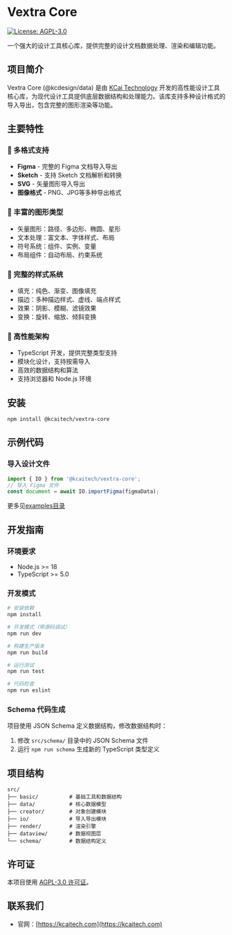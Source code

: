 # Vextra Core

[![License: AGPL-3.0](https://img.shields.io/badge/License-AGPL%203.0-blue.svg)](https://www.gnu.org/licenses/agpl-3.0)

一个强大的设计工具核心库，提供完整的设计文档数据处理、渲染和编辑功能。

## 项目简介

Vextra Core (@kcdesign/data) 是由 [KCai Technology](https://kcaitech.com) 开发的高性能设计工具核心库，为现代设计工具提供底层数据结构和处理能力。该库支持多种设计格式的导入导出，包含完整的图形渲染等功能。

## 主要特性

### 🎨 多格式支持
- **Figma** - 完整的 Figma 文档导入导出
- **Sketch** - 支持 Sketch 文档解析和转换
- **SVG** - 矢量图形导入导出
- **图像格式** - PNG、JPG等多种导出格式

### 🧩 丰富的图形类型
- 矢量图形：路径、多边形、椭圆、星形
- 文本处理：富文本、字体样式、布局
- 符号系统：组件、实例、变量
- 布局组件：自动布局、约束系统

### 🎯 完整的样式系统
- 填充：纯色、渐变、图像填充
- 描边：多种描边样式、虚线、端点样式
- 效果：阴影、模糊、滤镜效果
- 变换：旋转、缩放、倾斜变换

### 🚀 高性能架构
- TypeScript 开发，提供完整类型支持
- 模块化设计，支持按需导入
- 高效的数据结构和算法
- 支持浏览器和 Node.js 环境

## 安装

```bash
npm install @kcaitech/vextra-core
```

## 示例代码

### 导入设计文件

```typescript
import { IO } from '@kcaitech/vextra-core';
// 导入 Figma 文件
const document = await IO.importFigma(figmaData);
```

更多见[examples目录](examples/)

## 开发指南

### 环境要求

- Node.js >= 18
- TypeScript >= 5.0

### 开发模式

```bash
# 安装依赖
npm install

# 开发模式（带源码调试）
npm run dev

# 构建生产版本
npm run build

# 运行测试
npm run test

# 代码检查
npm run eslint
```

### Schema 代码生成

项目使用 JSON Schema 定义数据结构，修改数据结构时：

1. 修改 `src/schema/` 目录中的 JSON Schema 文件
2. 运行 `npm run schema` 生成新的 TypeScript 类型定义

## 项目结构

```
src/
├── basic/          # 基础工具和数据结构
├── data/           # 核心数据模型
├── creator/        # 对象创建模块
├── io/             # 导入导出模块
├── render/         # 渲染引擎
├── dataview/       # 数据视图层
└── schema/         # 数据结构定义
```

## 许可证

本项目使用 [AGPL-3.0 许可证](https://www.gnu.org/licenses/agpl-3.0.html)。

## 联系我们

- 官网：[https://kcaitech.com](https://kcaitech.com)


